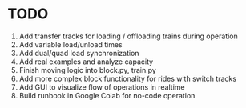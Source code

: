 # TODO

1. Add transfer tracks for loading / offloading trains during operation
2. Add variable load/unload times
3. Add dual/quad load synchronization
4. Add real examples and analyze capacity
5. Finish moving logic into block.py, train.py
6. Add more complex block functionality for rides with switch tracks
7. Add GUI to visualize flow of operations in realtime
8. Build runbook in Google Colab for no-code operation
